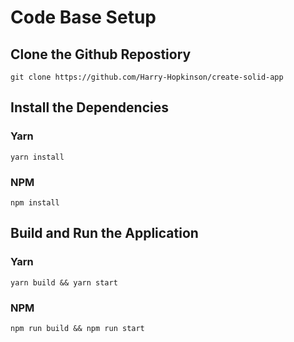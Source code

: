 # Code Base Setup

## Clone the Github Repostiory

```shell
git clone https://github.com/Harry-Hopkinson/create-solid-app
```

## Install the Dependencies

### Yarn

```shell
yarn install
```

### NPM

```shell
npm install
```

## Build and Run the Application

### Yarn

```shell
yarn build && yarn start
```

### NPM

```shell
npm run build && npm run start
```
